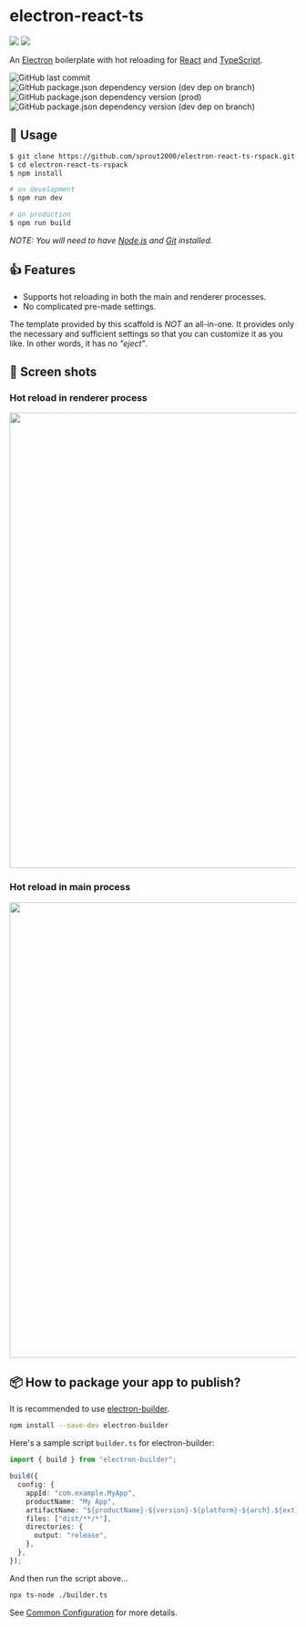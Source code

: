 # electron-react-ts

<img src="https://user-images.githubusercontent.com/52094761/226554131-16510c26-7faf-4bf0-b271-a00abf66d9b5.svg#gh-light-mode-only">
<img src="https://user-images.githubusercontent.com/52094761/226554362-4a04fbd0-6918-47cd-abee-83c6c82a6877.svg#gh-dark-mode-only">

An [Electron](https://www.electronjs.org/) boilerplate with hot reloading for [React](https://reactjs.org/) and [TypeScript](https://www.typescriptlang.org/).

![GitHub last commit](https://img.shields.io/github/last-commit/sprout2000/electron-react-ts-rspack)
![GitHub package.json dependency version (dev dep on branch)](https://img.shields.io/github/package-json/dependency-version/sprout2000/electron-react-ts-rspack/dev/electron)
![GitHub package.json dependency version (prod)](https://img.shields.io/github/package-json/dependency-version/sprout2000/electron-react-ts-rspack/react)
![GitHub package.json dependency version (dev dep on branch)](https://img.shields.io/github/package-json/dependency-version/sprout2000/electron-react-ts-rspack/dev/typescript)

## :green_book: Usage

```sh
$ git clone https://github.com/sprout2000/electron-react-ts-rspack.git
$ cd electron-react-ts-rspack
$ npm install

# on development
$ npm run dev

# on production
$ npm run build
```

_NOTE: You will need to have [Node.js](https://nodejs.org/) and [Git](https://git-scm.com/) installed._

## :thumbsup: Features

- Supports hot reloading in both the main and renderer processes.
- No complicated pre-made settings.

The template provided by this scaffold is _NOT_ an all-in-one. It provides only the necessary and sufficient settings so that you can customize it as you like. In other words, it has no _"eject"_.

## :camera_flash: Screen shots

### Hot reload in renderer process

<img width="800" src="https://user-images.githubusercontent.com/52094761/235551732-a69ba9d5-db95-4101-9b79-e2741f8050dc.gif" />

### Hot reload in main process

<img width="800" src="https://user-images.githubusercontent.com/52094761/235551746-490c7b46-8d34-45a8-bd96-9afb0d37cb61.gif" />

## :package: How to package your app to publish?

It is recommended to use [electron-builder](https://www.electron.build/).

```sh
npm install --save-dev electron-builder
```

Here's a sample script `builder.ts` for electron-builder:

```typescript
import { build } from "electron-builder";

build({
  config: {
    appId: "com.example.MyApp",
    productName: "My App",
    artifactName: "${productName}-${version}-${platform}-${arch}.${ext}",
    files: ["dist/**/*"],
    directories: {
      output: "release",
    },
  },
});
```

And then run the script above...

```sh
npx ts-node ./builder.ts
```

See [Common Configuration](https://www.electron.build/configuration) for more details.
